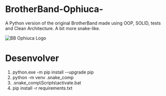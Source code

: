 # BrotherBand-Ophiuca-
A Python version of the original BrotherBand made using OOP, SOLID, tests and Clean Architecture. A bit more snake-like.

![BB Ophiuca Logo](https://i.imgur.com/BZkZ3jb.png)

# Desenvolver 


1. python.exe -m pip install --upgrade pip
2. python -m venv .snake_comp
3. .snake_comp\Scripts\activate.bat
4. pip install -r requirements.txt
